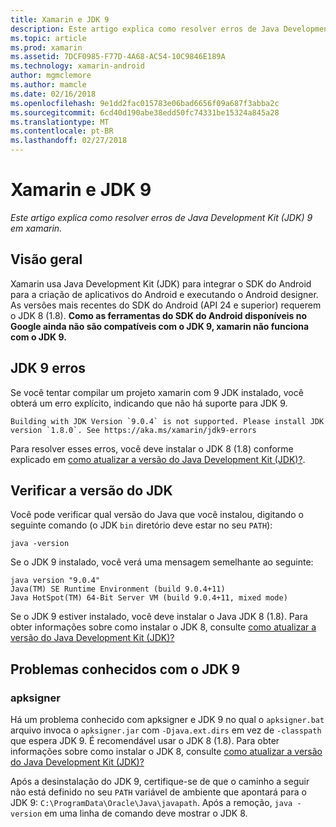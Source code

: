 ```yaml
---
title: Xamarin e JDK 9
description: Este artigo explica como resolver erros de Java Development Kit (JDK) 9 em xamarin.
ms.topic: article
ms.prod: xamarin
ms.assetid: 7DCF0985-F77D-4A68-AC54-10C9846E189A
ms.technology: xamarin-android
author: mgmclemore
ms.author: mamcle
ms.date: 02/16/2018
ms.openlocfilehash: 9e1dd2fac015783e06bad6656f09a687f3abba2c
ms.sourcegitcommit: 6cd40d190abe38edd50fc74331be15324a845a28
ms.translationtype: MT
ms.contentlocale: pt-BR
ms.lasthandoff: 02/27/2018
---
```

# <a name="xamarinandroid-and-jdk-9"></a>Xamarin e JDK 9

_Este artigo explica como resolver erros de Java Development Kit (JDK) 9 em xamarin._


## <a name="overview"></a>Visão geral

Xamarin usa Java Development Kit (JDK) para integrar o SDK do Android para a criação de aplicativos do Android e executando o Android designer. As versões mais recentes do SDK do Android (API 24 e superior) requerem o JDK 8 (1.8). **Como as ferramentas do SDK do Android disponíveis no Google ainda não são compatíveis com o JDK 9, xamarin não funciona com o JDK 9.**

## <a name="jdk-9-errors"></a>JDK 9 erros

Se você tentar compilar um projeto xamarin com 9 JDK instalado, você obterá um erro explícito, indicando que não há suporte para JDK 9.

```shell
Building with JDK Version `9.0.4` is not supported. Please install JDK version `1.8.0`. See https://aka.ms/xamarin/jdk9-errors  
```

Para resolver esses erros, você deve instalar o JDK 8 (1.8) conforme explicado em [como atualizar a versão do Java Development Kit (JDK)?](~/android/troubleshooting/questions/update-jdk.md).


## <a name="checking-the-jdk-version"></a>Verificar a versão do JDK

Você pode verificar qual versão do Java que você instalou, digitando o seguinte comando (o JDK `bin` diretório deve estar no seu `PATH`):

```shell
java -version
```

Se o JDK 9 instalado, você verá uma mensagem semelhante ao seguinte:

```shell
java version "9.0.4"
Java(TM) SE Runtime Environment (build 9.0.4+11)
Java HotSpot(TM) 64-Bit Server VM (build 9.0.4+11, mixed mode)
```

Se o JDK 9 estiver instalado, você deve instalar o Java JDK 8 (1.8). Para obter informações sobre como instalar o JDK 8, consulte [como atualizar a versão do Java Development Kit (JDK)?](~/android/troubleshooting/questions/update-jdk.md)

## <a name="known-issues-with-jdk-9"></a>Problemas conhecidos com o JDK 9

### <a name="apksigner"></a>apksigner

Há um problema conhecido com apksigner e JDK 9 no qual o `apksigner.bat` arquivo invoca o `apksigner.jar` com `-Djava.ext.dirs` em vez de `-classpath` que espera JDK 9. É recomendável usar o JDK 8 (1.8). Para obter informações sobre como instalar o JDK 8, consulte [como atualizar a versão do Java Development Kit (JDK)?](~/android/troubleshooting/questions/update-jdk.md)

Após a desinstalação do JDK 9, certifique-se de que o caminho a seguir não está definido no seu `PATH` variável de ambiente que apontará para o JDK 9: `C:\ProgramData\Oracle\Java\javapath`. Após a remoção, `java -version` em uma linha de comando deve mostrar o JDK 8.
